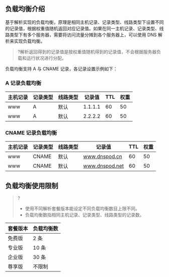 
## 负载均衡介绍

基于解析实现的负载均衡，原理是相同主机记录、记录类型、线路类型下设置不同的记录值，根据权重值随机返回对应记录值。如果在同一主机记录、记录类型、线路类型下有多个服务器，需要将访问流量分摊到各个服务器上，可以使用 DNS 解析来实现负载均衡。

>?解析返回得到的记录值是按权重值随机得到的记录值，不会根据服务器负载和运行状况进行分配。

负载均衡支持 A  与 CNAME 记录，各记录设置示例如下：

###  A 记录负载均衡

| 主机记录 | 记录类型 | 线路类型 | 记录值	|TTL |权重 |
|---------|---------|---------|---------|---------|---------|
| www | A | 默认 |1.1.1.1 | 60 |50|
| www | A | 默认 | 2.2.2.2 | 60 |50|


###   CNAME 记录负载均衡

| 主机记录 | 记录类型 | 线路类型 | 记录值	|TTL |权重 |
|---------|---------|---------|---------|---------|---------|
| www | CNAME | 默认 | www.dnspod.cn | 60 |50|
| www | CNAME | 默认 | www.dnspod.net | 60 |50|


##  负载均衡使用限制

>? 
>- 使用不同解析套餐版本能设定不同负载均衡数目上限不同。
>- 负载均衡数指相同主机记录、记录类型、线路类型的记录数。


| 套餐版本 |  负载均衡数 | 
|---------|---------|
| 免费版 | 2 条 | 
| 专业版 | 10 条 | 
| 企业版 | 30 条| 
| 尊享版 | 不限制 | 




